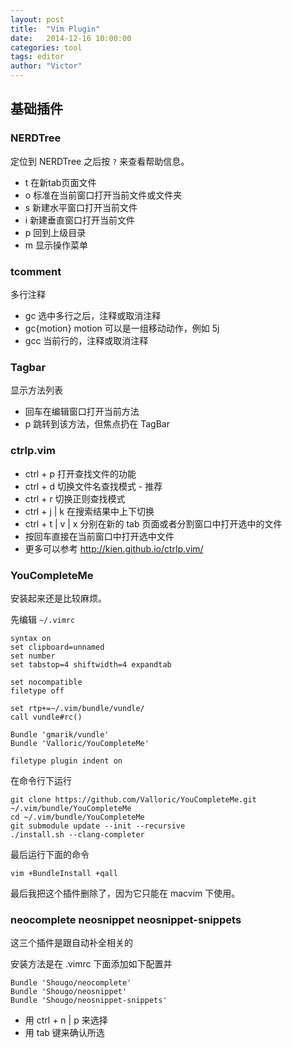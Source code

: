 ```yaml
---
layout: post
title:  "Vim Plugin"
date:   2014-12-16 10:00:00
categories: tool
tags: editor
author: "Victor"
---
```


## 基础插件

### NERDTree

定位到 NERDTree 之后按 ```?``` 来查看帮助信息。

* t 在新tab页面文件
* o 标准在当前窗口打开当前文件或文件夹
* s 新建水平窗口打开当前文件
* i 新建垂直窗口打开当前文件
* p 回到上级目录
* m 显示操作菜单

### tcomment

多行注释

* gc 选中多行之后，注释或取消注释
* gc{motion} motion 可以是一组移动动作，例如 5j
* gcc 当前行的，注释或取消注释


### Tagbar

显示方法列表

* <CR> 回车在编辑窗口打开当前方法
* p 跳转到该方法，但焦点扔在 TagBar

### ctrlp.vim

* ctrl + p 打开查找文件的功能
* ctrl + d 切换文件名查找模式 - 推荐
* ctrl + r 切换正则查找模式
* ctrl + j | k 在搜索结果中上下切换
* ctrl + t | v | x 分别在新的 tab 页面或者分割窗口中打开选中的文件
* 按回车直接在当前窗口中打开选中文件
* 更多可以参考 http://kien.github.io/ctrlp.vim/

### YouCompleteMe

安装起来还是比较麻烦。

先编辑 ```~/.vimrc```

```
syntax on
set clipboard=unnamed
set number
set tabstop=4 shiftwidth=4 expandtab

set nocompatible
filetype off

set rtp+=~/.vim/bundle/vundle/
call vundle#rc()

Bundle 'gmarik/vundle'
Bundle 'Valloric/YouCompleteMe'

filetype plugin indent on
```

在命令行下运行

```
git clone https://github.com/Valloric/YouCompleteMe.git ~/.vim/bundle/YouCompleteMe
cd ~/.vim/bundle/YouCompleteMe
git submodule update --init --recursive
./install.sh --clang-completer
```

最后运行下面的命令

```
vim +BundleInstall +qall
```

最后我把这个插件删除了，因为它只能在 macvim 下使用。

### neocomplete neosnippet neosnippet-snippets

这三个插件是跟自动补全相关的

安装方法是在 .vimrc 下面添加如下配置并

```
Bundle 'Shougo/neocomplete'
Bundle 'Shougo/neosnippet'
Bundle 'Shougo/neosnippet-snippets'
```

* 用 ctrl + n | p 来选择
* 用 tab 键来确认所选
